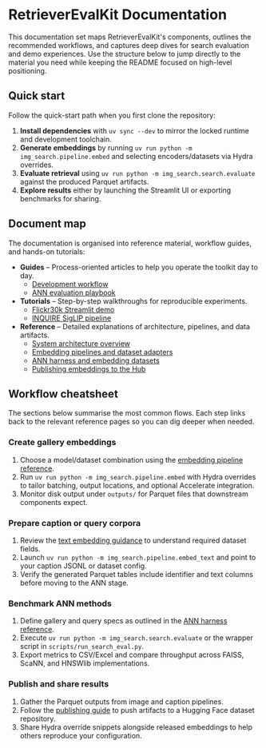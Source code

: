 # RetrieverEvalKit Documentation

This documentation set maps RetrieverEvalKit's components, outlines the
recommended workflows, and captures deep dives for search evaluation and demo
experiences. Use the structure below to jump directly to the material you need
while keeping the README focused on high-level positioning.

## Quick start

Follow the quick-start path when you first clone the repository:

1. **Install dependencies** with `uv sync --dev` to mirror the locked runtime and
development toolchain.
2. **Generate embeddings** by running `uv run python -m img_search.pipeline.embed`
and selecting encoders/datasets via Hydra overrides.
3. **Evaluate retrieval** using `uv run python -m img_search.search.evaluate`
against the produced Parquet artifacts.
4. **Explore results** either by launching the Streamlit UI or exporting
benchmarks for sharing.

## Document map

The documentation is organised into reference material, workflow guides, and
hands-on tutorials:

- **Guides** – Process-oriented articles to help you operate the toolkit day to
day.
  - [Development workflow](guides/development_workflow.md)
  - [ANN evaluation playbook](guides/ann_evaluation.md)
- **Tutorials** – Step-by-step walkthroughs for reproducible experiments.
  - [Flickr30k Streamlit demo](tutorials/flickr30k_streamlit.md)
  - [INQUIRE SigLIP pipeline](tutorials/inquire_siglip_pipeline.md)
- **Reference** – Detailed explanations of architecture, pipelines, and data
artifacts.
  - [System architecture overview](reference/architecture.md)
  - [Embedding pipelines and dataset adapters](reference/pipelines.md)
  - [ANN harness and embedding datasets](reference/evaluation.md)
  - [Publishing embeddings to the Hub](reference/publishing.md)

## Workflow cheatsheet

The sections below summarise the most common flows. Each step links back to the
relevant reference pages so you can dig deeper when needed.

### Create gallery embeddings

1. Choose a model/dataset combination using the [embedding pipeline
   reference](reference/pipelines.md#configuring-embedding-jobs).
2. Run `uv run python -m img_search.pipeline.embed` with Hydra overrides to
   tailor batching, output locations, and optional Accelerate integration.
3. Monitor disk output under `outputs/` for Parquet files that downstream
   components expect.

### Prepare caption or query corpora

1. Review the [text embedding guidance](reference/pipelines.md#caption-pipeline-lifecycle)
   to understand required dataset fields.
2. Launch `uv run python -m img_search.pipeline.embed_text` and point to your
   caption JSONL or dataset config.
3. Verify the generated Parquet tables include identifier and text columns before
   moving to the ANN stage.

### Benchmark ANN methods

1. Define gallery and query specs as outlined in the [ANN harness
   reference](reference/evaluation.md#working-with-embedding-datasets).
2. Execute `uv run python -m img_search.search.evaluate` or the wrapper script in
   `scripts/run_search_eval.py`.
3. Export metrics to CSV/Excel and compare throughput across FAISS, ScaNN, and
   HNSWlib implementations.

### Publish and share results

1. Gather the Parquet outputs from image and caption pipelines.
2. Follow the [publishing guide](reference/publishing.md) to push artifacts to a
   Hugging Face dataset repository.
3. Share Hydra override snippets alongside released embeddings to help others
   reproduce your configuration.